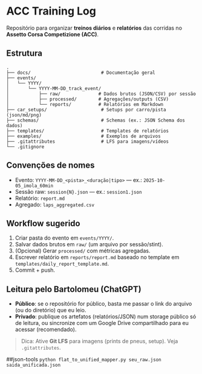 # ACC Training Log

Repositório para organizar **treinos diários** e **relatórios** das corridas no **Assetto Corsa Competizione (ACC)**.

## Estrutura
```
.
├── docs/                          # Documentação geral
├── events/
│   └── YYYY/
│       └── YYYY-MM-DD_track_event/
│           ├── raw/              # Dados brutos (JSON/CSV) por sessão
│           ├── processed/        # Agregações/outputs (CSV)
│           └── reports/          # Relatórios em Markdown
├── car_setups/                    # Setups por carro/pista (json/md/png)
├── schemas/                       # Schemas (ex.: JSON Schema dos dados)
├── templates/                     # Templates de relatórios
├── examples/                      # Exemplos de arquivos
├── .gitattributes                 # LFS para imagens/vídeos
└── .gitignore
```

## Convenções de nomes
- Evento: `YYYY-MM-DD_<pista>_<duração|tipo>` — ex.: `2025-10-05_imola_60min`
- Sessão raw: `session{N}.json` — ex.: `session1.json`
- Relatório: `report.md`
- Agregado: `laps_aggregated.csv`

## Workflow sugerido
1. Criar pasta do evento em `events/YYYY/`.
2. Salvar dados brutos em `raw/` (um arquivo por sessão/stint).
3. (Opcional) Gerar `processed/` com métricas agregadas.
4. Escrever relatório em `reports/report.md` baseado no template em `templates/daily_report_template.md`.
5. Commit + push.

## Leitura pelo Bartolomeu (ChatGPT)
- **Público**: se o repositório for público, basta me passar o link do arquivo (ou do diretório) que eu leio.
- **Privado**: publique os artefatos (relatórios/JSON) num storage público só de leitura, ou sincronize com um Google Drive compartilhado para eu acessar (recomendado).

> Dica: Ative **Git LFS** para imagens (prints de pneus, setup). Veja `.gitattributes`.


##json-tools
```python flat_to_unified_mapper.py seu_raw.json saida_unificada.json```
